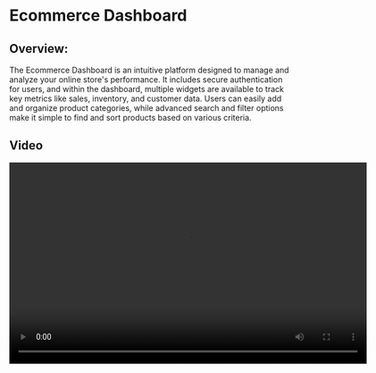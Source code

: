 # Ecommerce Dashboard

## Overview:

The Ecommerce Dashboard is an intuitive platform designed to manage and analyze your online store's performance. It includes secure authentication for users, and within the dashboard, multiple widgets are available to track key metrics like sales, inventory, and customer data. Users can easily add and organize product categories, while advanced search and filter options make it simple to find and sort products based on various criteria.

## Video

<!-- <iframe src="https://screenrec.com/share/3Ij2hkyBu5" width="640" height="360" frameborder="0" allow="autoplay; fullscreen" allowfullscreen></iframe> -->
<video width="640" height="360" controls>
  <source src="31.01.2025_15.22.16_REC.mp4" type="video/mp4">
  Your browser does not support the video tag.
</video>